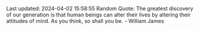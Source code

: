 Last updated: 2024-04-02 15:58:55
Random Quote: The greatest discovery of our generation is that human beings can alter their lives by altering their attitudes of mind. As you think, so shall you be. - William James